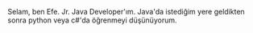 Selam, ben Efe. Jr. Java Developer'ım. Java'da istediğim yere geldikten sonra python veya c#'da öğrenmeyi düşünüyorum.
